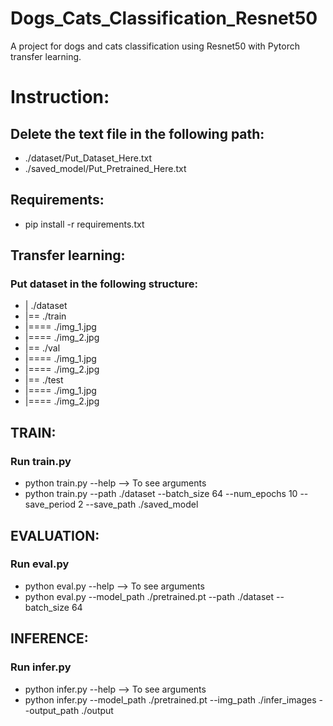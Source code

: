 # Dogs_Cats_Classification_Resnet50
 A project for dogs and cats classification using Resnet50 with Pytorch transfer learning.

# Instruction:
## Delete the text file in the following path:
 * ./dataset/Put_Dataset_Here.txt
 * ./saved_model/Put_Pretrained_Here.txt

## Requirements:
* pip install -r requirements.txt

## Transfer learning:
### Put dataset in the following structure:
* | ./dataset
* |== ./train
* |==== ./img_1.jpg
* |==== ./img_2.jpg
* |== ./val
* |==== ./img_1.jpg
* |==== ./img_2.jpg
* |== ./test
* |==== ./img_1.jpg
* |==== ./img_2.jpg

## TRAIN:
### Run train.py
* python train.py --help --> To see arguments
* python train.py --path ./dataset --batch_size 64 --num_epochs 10 --save_period 2 --save_path ./saved_model

## EVALUATION:
### Run eval.py
* python eval.py --help --> To see arguments
* python eval.py --model_path ./pretrained.pt --path ./dataset --batch_size 64

## INFERENCE:
### Run infer.py
* python infer.py --help --> To see arguments
* python infer.py --model_path ./pretrained.pt --img_path ./infer_images --output_path ./output
